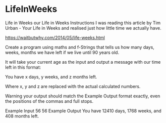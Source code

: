 # LifeInWeeks
Life in Weeks
our Life in Weeks
Instructions
I was reading this article by Tim Urban - Your Life in Weeks and realised just how little time we actually have.

https://waitbutwhy.com/2014/05/life-weeks.html

Create a program using maths and f-Strings that tells us how many days, weeks, months we have left if we live until 90 years old.

It will take your current age as the input and output a message with our time left in this format:

You have x days, y weeks, and z months left.

Where x, y and z are replaced with the actual calculated numbers.

Warning your output should match the Example Output format exactly, even the positions of the commas and full stops.

Example Input
56
56
Example Output
You have 12410 days, 1768 weeks, and 408 months left.
